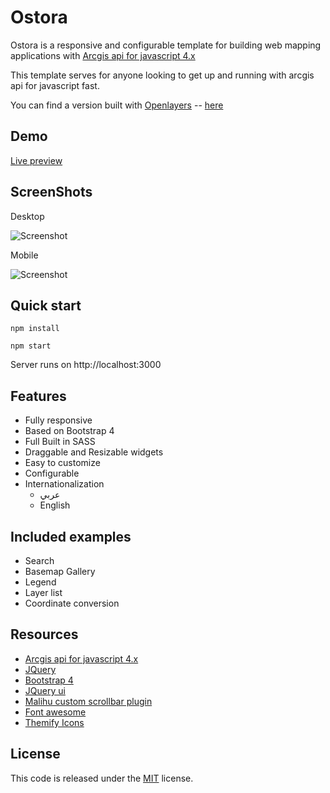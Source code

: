# Ostora
Ostora is a responsive and configurable template for building web mapping applications with [Arcgis api for javascript 4.x](https://developers.arcgis.com/javascript/)

This template serves for anyone looking to get up and running with arcgis api for javascript fast.  

You can find a version built with [Openlayers](http://openlayers.org/) -- [here](https://github.com/azouaoui-med/ostora-ol-reqjs)

## Demo
[Live preview](https://azouaoui-med.github.io/ostora-jsapi4/src/)

## ScreenShots

Desktop

![Screenshot](https://user-images.githubusercontent.com/25878302/49329863-08fcad00-f586-11e8-9e2d-f6fa1f124d59.png)

Mobile

![Screenshot](https://user-images.githubusercontent.com/25878302/49329798-25e4b080-f585-11e8-91c4-94dd386bc7af.png)

## Quick start
```
npm install 

npm start
```
Server runs on http://localhost:3000

## Features
*   Fully responsive
*   Based on Bootstrap 4
*   Full Built in SASS
*   Draggable and Resizable widgets
*   Easy to customize
*   Configurable
*   Internationalization 
    *    عربي
    *   English

## Included examples
*   Search
*   Basemap Gallery
*   Legend
*   Layer list
*   Coordinate conversion


## Resources
*   [Arcgis api for javascript 4.x](https://developers.arcgis.com/javascript/)
*   [JQuery](http://jquery.com/)
*   [Bootstrap 4](https://getbootstrap.com/)
*   [JQuery ui](http://jqueryui.com)
*   [Malihu custom scrollbar plugin](http://manos.malihu.gr/jquery-custom-content-scroller/)
*   [Font awesome](https://fontawesome.com/)
*   [Themify Icons ](https://themify.me/themify-icons)

## License
This code is released under the [MIT](https://github.com/azouaoui-med/ostora-jsapi4/blob/gh-pages/LICENSE) license.